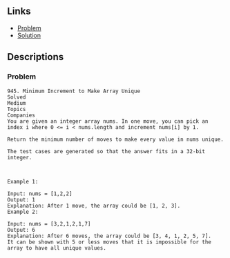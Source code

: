 ## Links
* [Problem](https://leetcode.com/problems/minimum-increment-to-make-array-unique/description/?envType=daily-question&envId=2024-06-14)
* [Solution](https://leetcode.com/problems/minimum-increment-to-make-array-unique/solutions/197713/c-concise-solution-o-nlogn-complexity-with-explanation-example-step-by-step)


## Descriptions
### Problem
```
945. Minimum Increment to Make Array Unique
Solved
Medium
Topics
Companies
You are given an integer array nums. In one move, you can pick an index i where 0 <= i < nums.length and increment nums[i] by 1.

Return the minimum number of moves to make every value in nums unique.

The test cases are generated so that the answer fits in a 32-bit integer.

 

Example 1:

Input: nums = [1,2,2]
Output: 1
Explanation: After 1 move, the array could be [1, 2, 3].
Example 2:

Input: nums = [3,2,1,2,1,7]
Output: 6
Explanation: After 6 moves, the array could be [3, 4, 1, 2, 5, 7].
It can be shown with 5 or less moves that it is impossible for the array to have all unique values.

```
